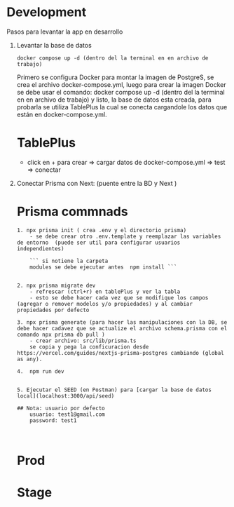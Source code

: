 # Development
Pasos para levantar la app en desarrollo


1. Levantar la base de datos

    ```
    docker compose up -d (dentro del la terminal en en archivo de trabajo)
    ```

    Primero se configura Docker para montar la imagen de PostgreS, se crea el archivo docker-compose.yml, luego para crear la imagen Docker  se debe usar el comando: docker compose up -d (dentro del la terminal en en archivo de trabajo) y listo, la base de datos esta creada, para probarla se utiliza TablePlus la cual se conecta cargandole los datos que están en docker-compose.yml.

    # TablePlus
    - click en + para crear => cargar datos de docker-compose.yml => test => conectar



2. Conectar Prisma con Next: (puente entre la BD y Next )

    # Prisma commnads
    ```
    1. npx prisma init ( crea .env y el directorio prisma)
        - se debe crear otro .env.template y reemplazar las variables de entorno  (puede ser util para configurar usuarios independientes)

        ``` si notiene la carpeta 
        modules se debe ejecutar antes  npm install ```


    2. npx prisma migrate dev
        - refrescar (ctrl+r) en tablePlus y ver la tabla
        - esto se debe hacer cada vez que se modifique los campos (agregar o remover modelos y/o propiedades) y al cambiar propiedades por defecto 

    3. npx prisma generate (para hacer las manipulaciones con la DB, se debe hacer cadavez que se actualize el archivo schema.prisma con el comando npx prisma db pull )
        - crear archivo: src/lib/prisma.ts 
        se copia y pega la conficuracion desde  https://vercel.com/guides/nextjs-prisma-postgres cambiando (global as any).
    
    4.  npm run dev


    5. Ejecutar el SEED (en Postman) para [cargar la base de datos local](localhost:3000/api/seed)

    ## Nota: usuario por defecto
        usuario: test1@gmail.com
        password: test1



    ```

    # Prod


    # Stage
